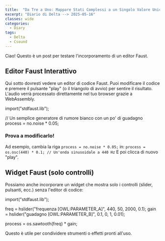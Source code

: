 ```yaml
---
title:  "Da Tre a Uno: Mappare Stati Complessi a un Singolo Valore Unico (Senza Conflitti!)"
excerpt: "Diario di Delta --> 2025-05-16"
classes: wide
categories:
  - Diary
tags:
  - Delta
  - Csound
---
```


Ciao! Questo è un post per testare l'incorporamento di un editor Faust.

## Editor Faust Interattivo

Qui sotto dovresti vedere un editor di codice Faust. Puoi modificare il codice e premere il pulsante "play" (o il triangolo di avvio) per sentire il risultato. L'audio verrà processato direttamente nel tuo browser grazie a WebAssembly.

<faust-editor>
import("stdfaust.lib");

// Un semplice generatore di rumore bianco con un po' di guadagno
process = no.noise * 0.05;
</faust-editor>

### Prova a modificarlo!
Ad esempio, cambia la riga `process = no.noise * 0.05;` in:
`process = os.osc(440) * 0.1; // Un'onda sinusoidale a 440 Hz`
E poi clicca di nuovo "play".

## Widget Faust (solo controlli)

Possiamo anche incorporare un widget che mostra solo i controlli (slider, pulsanti, ecc.) senza l'editor di codice:

<faust-widget>

import("stdfaust.lib");

freq = hslider("frequenza [OWL:PARAMETER_A]", 440, 50, 2000, 0.1);
gain = hslider("guadagno [OWL:PARAMETER_B]", 0.1, 0, 1, 0.01);

process = os.sawtooth(freq) * gain;
</faust-widget>

Questo è utile per condividere strumenti o effetti pronti all'uso.